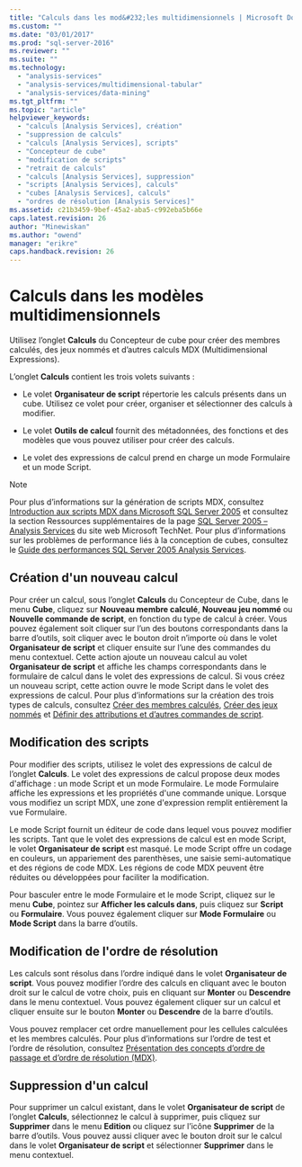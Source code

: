```yaml
---
title: "Calculs dans les mod&#232;les multidimensionnels | Microsoft Docs"
ms.custom: ""
ms.date: "03/01/2017"
ms.prod: "sql-server-2016"
ms.reviewer: ""
ms.suite: ""
ms.technology: 
  - "analysis-services"
  - "analysis-services/multidimensional-tabular"
  - "analysis-services/data-mining"
ms.tgt_pltfrm: ""
ms.topic: "article"
helpviewer_keywords: 
  - "calculs [Analysis Services], création"
  - "suppression de calculs"
  - "calculs [Analysis Services], scripts"
  - "Concepteur de cube"
  - "modification de scripts"
  - "retrait de calculs"
  - "calculs [Analysis Services], suppression"
  - "scripts [Analysis Services], calculs"
  - "cubes [Analysis Services], calculs"
  - "ordres de résolution [Analysis Services]"
ms.assetid: c21b3459-9bef-45a2-aba5-c992eba5b66e
caps.latest.revision: 26
author: "Minewiskan"
ms.author: "owend"
manager: "erikre"
caps.handback.revision: 26
---
```

# Calculs dans les mod&#232;les multidimensionnels
  Utilisez l’onglet **Calculs** du Concepteur de cube pour créer des membres calculés, des jeux nommés et d’autres calculs MDX (Multidimensional Expressions).  
  
 L’onglet **Calculs** contient les trois volets suivants :  
  
-   Le volet **Organisateur de script** répertorie les calculs présents dans un cube. Utilisez ce volet pour créer, organiser et sélectionner des calculs à modifier.  
  
-   Le volet **Outils de calcul** fournit des métadonnées, des fonctions et des modèles que vous pouvez utiliser pour créer des calculs.  
  
-   Le volet des expressions de calcul prend en charge un mode Formulaire et un mode Script.  
  
> [!NOTE]  
>  Pour plus d’informations sur la génération de scripts MDX, consultez [Introduction aux scripts MDX dans Microsoft SQL Server 2005](http://go.microsoft.com/fwlink/?LinkId=81892) et consultez la section Ressources supplémentaires de la page [SQL Server 2005 – Analysis Services](http://go.microsoft.com/fwlink/?LinkId=80853) du site web Microsoft TechNet. Pour plus d’informations sur les problèmes de performance liés à la conception de cubes, consultez le [Guide des performances SQL Server 2005 Analysis Services](http://go.microsoft.com/fwlink/?LinkId=81621).  
  
## Création d'un nouveau calcul  
 Pour créer un calcul, sous l’onglet **Calculs** du Concepteur de Cube, dans le menu **Cube**, cliquez sur **Nouveau membre calculé**, **Nouveau jeu nommé** ou **Nouvelle commande de script**, en fonction du type de calcul à créer. Vous pouvez également soit cliquer sur l’un des boutons correspondants dans la barre d’outils, soit cliquer avec le bouton droit n’importe où dans le volet **Organisateur de script** et cliquer ensuite sur l’une des commandes du menu contextuel. Cette action ajoute un nouveau calcul au volet **Organisateur de script** et affiche les champs correspondants dans le formulaire de calcul dans le volet des expressions de calcul. Si vous créez un nouveau script, cette action ouvre le mode Script dans le volet des expressions de calcul. Pour plus d’informations sur la création des trois types de calculs, consultez [Créer des membres calculés](../../analysis-services/multidimensional-models/create-calculated-members.md), [Créer des jeux nommés](../../analysis-services/multidimensional-models/create-named-sets.md) et [Définir des attributions et d’autres commandes de script](../../analysis-services/multidimensional-models/define-assignments-and-other-script-commands.md).  
  
## Modification des scripts  
 Pour modifier des scripts, utilisez le volet des expressions de calcul de l’onglet **Calculs**. Le volet des expressions de calcul propose deux modes d'affichage : un mode Script et un mode Formulaire. Le mode Formulaire affiche les expressions et les propriétés d'une commande unique. Lorsque vous modifiez un script MDX, une zone d'expression remplit entièrement la vue Formulaire.  
  
 Le mode Script fournit un éditeur de code dans lequel vous pouvez modifier les scripts. Tant que le volet des expressions de calcul est en mode Script, le volet **Organisateur de script** est masqué. Le mode Script offre un codage en couleurs, un appariement des parenthèses, une saisie semi-automatique et des régions de code MDX. Les régions de code MDX peuvent être réduites ou développées pour faciliter la modification.  
  
 Pour basculer entre le mode Formulaire et le mode Script, cliquez sur le menu **Cube**, pointez sur **Afficher les calculs dans**, puis cliquez sur **Script** ou **Formulaire**. Vous pouvez également cliquer sur **Mode Formulaire** ou **Mode Script** dans la barre d’outils.  
  
## Modification de l'ordre de résolution  
 Les calculs sont résolus dans l’ordre indiqué dans le volet **Organisateur de script**. Vous pouvez modifier l’ordre des calculs en cliquant avec le bouton droit sur le calcul de votre choix, puis en cliquant sur **Monter** ou **Descendre** dans le menu contextuel. Vous pouvez également cliquer sur un calcul et cliquer ensuite sur le bouton **Monter** ou **Descendre** de la barre d’outils.  
  
 Vous pouvez remplacer cet ordre manuellement pour les cellules calculées et les membres calculés. Pour plus d’informations sur l’ordre de test et l’ordre de résolution, consultez [Présentation des concepts d’ordre de passage et d’ordre de résolution &#40;MDX&#41;](../../analysis-services/multidimensional-models/mdx/understanding-pass-order-and-solve-order-mdx.md).  
  
## Suppression d'un calcul  
 Pour supprimer un calcul existant, dans le volet **Organisateur de script** de l’onglet **Calculs**, sélectionnez le calcul à supprimer, puis cliquez sur **Supprimer** dans le menu **Edition** ou cliquez sur l’icône **Supprimer** de la barre d’outils. Vous pouvez aussi cliquer avec le bouton droit sur le calcul dans le volet **Organisateur de script** et sélectionner **Supprimer** dans le menu contextuel.  
  
  